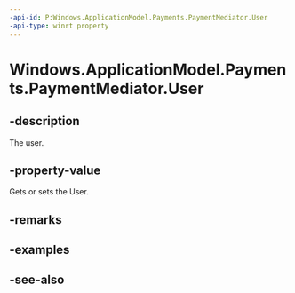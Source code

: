 ```yaml
---
-api-id: P:Windows.ApplicationModel.Payments.PaymentMediator.User
-api-type: winrt property
---
```


<!-- Property syntax
public Windows.System.User User { get; }
-->

# Windows.ApplicationModel.Payments.PaymentMediator.User

## -description
The user.

## -property-value
Gets or sets the User.

## -remarks

## -examples

## -see-also